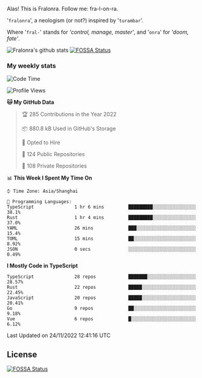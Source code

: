 Alas! This is Fralonra. Follow me: fra-l-on-ra.

'`fralonra`', a neologism (or not?) inspired by '`turambar`'.

Where '`fral-`' stands for *'control, manage, master'*, and '`onra`' for *'doom, fate'*.

![Fralonra's github stats](https://github-readme-stats.vercel.app/api?username=fralonra)
[![FOSSA Status](https://app.fossa.com/api/projects/git%2Bgithub.com%2Ffralonra%2Ffralonra.svg?type=shield)](https://app.fossa.com/projects/git%2Bgithub.com%2Ffralonra%2Ffralonra?ref=badge_shield)

### My weekly stats

<!--START_SECTION:waka-->
![Code Time](http://img.shields.io/badge/Code%20Time-3%2C071%20hrs%2042%20mins-blue)

![Profile Views](http://img.shields.io/badge/Profile%20Views-20-blue)

**🐱 My GitHub Data** 

> 🏆 285 Contributions in the Year 2022
 > 
> 📦 880.8 kB Used in GitHub's Storage 
 > 
> 💼 Opted to Hire
 > 
> 📜 124 Public Repositories 
 > 
> 🔑 108 Private Repositories  
 > 
📊 **This Week I Spent My Time On** 

```text
⌚︎ Time Zone: Asia/Shanghai

💬 Programming Languages: 
TypeScript               1 hr 6 mins         █████████░░░░░░░░░░░░░░░░   38.1% 
Rust                     1 hr 4 mins         █████████░░░░░░░░░░░░░░░░   37.0% 
YAML                     26 mins             ███░░░░░░░░░░░░░░░░░░░░░░   15.4% 
TOML                     15 mins             ██░░░░░░░░░░░░░░░░░░░░░░░   8.92% 
JSON                     0 secs              ░░░░░░░░░░░░░░░░░░░░░░░░░   0.49%

```

**I Mostly Code in TypeScript** 

```text
TypeScript               28 repos            ███████░░░░░░░░░░░░░░░░░░   28.57% 
Rust                     22 repos            █████░░░░░░░░░░░░░░░░░░░░   22.45% 
JavaScript               20 repos            █████░░░░░░░░░░░░░░░░░░░░   20.41% 
Go                       9 repos             ██░░░░░░░░░░░░░░░░░░░░░░░   9.18% 
Vue                      6 repos             █░░░░░░░░░░░░░░░░░░░░░░░░   6.12%

```



 Last Updated on 24/11/2022 12:41:16 UTC
<!--END_SECTION:waka-->

## License
[![FOSSA Status](https://app.fossa.com/api/projects/git%2Bgithub.com%2Ffralonra%2Ffralonra.svg?type=large)](https://app.fossa.com/projects/git%2Bgithub.com%2Ffralonra%2Ffralonra?ref=badge_large)